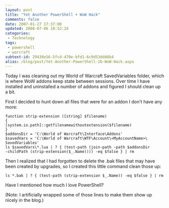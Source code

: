 ```yaml
---
layout: post
title: "Yet Another PowerShell + WoW Hack"
comments: false
date: 2007-01-27 17:37:00
updated: 2008-07-06 10:52:24
categories:
 - Technology
tags:
 - powershell
 - warcraft
subtext-id: 29438e56-5fcd-470e-bfd1-6c9d53ddd6b4
alias: /blog/post/Yet-Another-PowerShell-2b-WoW-Hack.aspx
---
```



Today I was cleaning out my World of Warcraft SavedVariables folder, which is where WoW addons keep state between sessions. Over time I have installed and uninstalled a number of addons and figured I should clean up a bit. 

First I decided to hunt down all files that were for an addon I don't have any more: 
    
    
    function strip-extension ([string] $filename) 
    {
    [system.io.path]::getfilenamewithoutextension($filename)
    } 
    $addonsDir = 'C:\World of Warcraft\Interface\Addons' 
    $savedVars = 'C:\World of Warcraft\WTF\Account\<MyAccountName>\
    SavedVariables' 
    ls $savedVars\*.lua | ? { (test-path (join-path -path $addonsDir 
    -childPath (strip-extension($_.Name)))) -eq $false } | rm
    

Then I realized that I had forgotten to delete the .bak files that may have been created by upgrades, so I created this little command clean those up: 
    
    
    ls *.bak | ? { (test-path (strip-extension $_.Name)) -eq $false } | rm 
    

Have I mentioned how much I love PowerShell? 

(Note: I artificially wrapped some of those lines to make them show up nicely in the blog.) 
